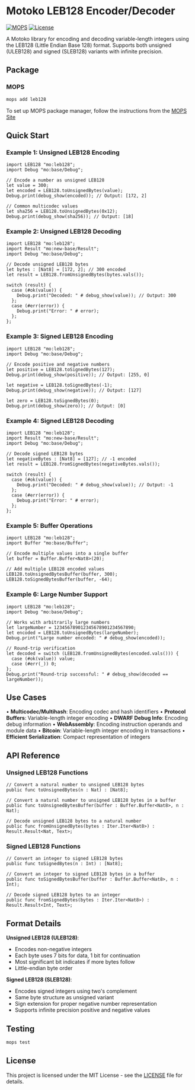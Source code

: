 # Motoko LEB128 Encoder/Decoder

[![MOPS](https://img.shields.io/badge/MOPS-leb128-blue)](https://mops.one/leb128)
[![License](https://img.shields.io/badge/license-MIT-blue.svg)](https://github.com/edjcase/motoko_leb128/blob/main/LICENSE)

A Motoko library for encoding and decoding variable-length integers using the LEB128 (Little Endian Base 128) format. Supports both unsigned (ULEB128) and signed (SLEB128) variants with infinite precision.

## Package

### MOPS

```bash
mops add leb128
```

To set up MOPS package manager, follow the instructions from the [MOPS Site](https://mops.one)

## Quick Start

### Example 1: Unsigned LEB128 Encoding

```motoko
import LEB128 "mo:leb128";
import Debug "mo:base/Debug";

// Encode a number as unsigned LEB128
let value = 300;
let encoded = LEB128.toUnsignedBytes(value);
Debug.print(debug_show(encoded)); // Output: [172, 2]

// Common multicodec values
let sha256 = LEB128.toUnsignedBytes(0x12);
Debug.print(debug_show(sha256)); // Output: [18]
```

### Example 2: Unsigned LEB128 Decoding

```motoko
import LEB128 "mo:leb128";
import Result "mo:new-base/Result";
import Debug "mo:base/Debug";

// Decode unsigned LEB128 bytes
let bytes : [Nat8] = [172, 2]; // 300 encoded
let result = LEB128.fromUnsignedBytes(bytes.vals());

switch (result) {
  case (#ok(value)) {
    Debug.print("Decoded: " # debug_show(value)); // Output: 300
  };
  case (#err(error)) {
    Debug.print("Error: " # error);
  };
};
```

### Example 3: Signed LEB128 Encoding

```motoko
import LEB128 "mo:leb128";
import Debug "mo:base/Debug";

// Encode positive and negative numbers
let positive = LEB128.toSignedBytes(127);
Debug.print(debug_show(positive)); // Output: [255, 0]

let negative = LEB128.toSignedBytes(-1);
Debug.print(debug_show(negative)); // Output: [127]

let zero = LEB128.toSignedBytes(0);
Debug.print(debug_show(zero)); // Output: [0]
```

### Example 4: Signed LEB128 Decoding

```motoko
import LEB128 "mo:leb128";
import Result "mo:new-base/Result";
import Debug "mo:base/Debug";

// Decode signed LEB128 bytes
let negativeBytes : [Nat8] = [127]; // -1 encoded
let result = LEB128.fromSignedBytes(negativeBytes.vals());

switch (result) {
  case (#ok(value)) {
    Debug.print("Decoded: " # debug_show(value)); // Output: -1
  };
  case (#err(error)) {
    Debug.print("Error: " # error);
  };
};
```

### Example 5: Buffer Operations

```motoko
import LEB128 "mo:leb128";
import Buffer "mo:base/Buffer";

// Encode multiple values into a single buffer
let buffer = Buffer.Buffer<Nat8>(20);

// Add multiple LEB128 encoded values
LEB128.toUnsignedBytesBuffer(buffer, 300);
LEB128.toSignedBytesBuffer(buffer, -64);
```

### Example 6: Large Number Support

```motoko
import LEB128 "mo:leb128";
import Debug "mo:base/Debug";

// Works with arbitrarily large numbers
let largeNumber = 123456789012345678901234567890;
let encoded = LEB128.toUnsignedBytes(largeNumber);
Debug.print("Large number encoded: " # debug_show(encoded));

// Round-trip verification
let decoded = switch (LEB128.fromUnsignedBytes(encoded.vals())) {
  case (#ok(value)) value;
  case (#err(_)) 0;
};
Debug.print("Round-trip successful: " # debug_show(decoded == largeNumber));
```

## Use Cases

• **Multicodec/Multihash**: Encoding codec and hash identifiers
• **Protocol Buffers**: Variable-length integer encoding
• **DWARF Debug Info**: Encoding debug information
• **WebAssembly**: Encoding instruction operands and module data
• **Bitcoin**: Variable-length integer encoding in transactions
• **Efficient Serialization**: Compact representation of integers

## API Reference

### Unsigned LEB128 Functions

```motoko
// Convert a natural number to unsigned LEB128 bytes
public func toUnsignedBytes(n : Nat) : [Nat8];

// Convert a natural number to unsigned LEB128 bytes in a buffer
public func toUnsignedBytesBuffer(buffer : Buffer.Buffer<Nat8>, n : Nat);

// Decode unsigned LEB128 bytes to a natural number
public func fromUnsignedBytes(bytes : Iter.Iter<Nat8>) : Result.Result<Nat, Text>;
```

### Signed LEB128 Functions

```motoko
// Convert an integer to signed LEB128 bytes
public func toSignedBytes(n : Int) : [Nat8];

// Convert an integer to signed LEB128 bytes in a buffer
public func toSignedBytesBuffer(buffer : Buffer.Buffer<Nat8>, n : Int);

// Decode signed LEB128 bytes to an integer
public func fromSignedBytes(bytes : Iter.Iter<Nat8>) : Result.Result<Int, Text>;
```

## Format Details

**Unsigned LEB128 (ULEB128)**:

- Encodes non-negative integers
- Each byte uses 7 bits for data, 1 bit for continuation
- Most significant bit indicates if more bytes follow
- Little-endian byte order

**Signed LEB128 (SLEB128)**:

- Encodes signed integers using two's complement
- Same byte structure as unsigned variant
- Sign extension for proper negative number representation
- Supports infinite precision positive and negative values

## Testing

```bash
mops test
```

## License

This project is licensed under the MIT License - see the [LICENSE](LICENSE) file for details.
